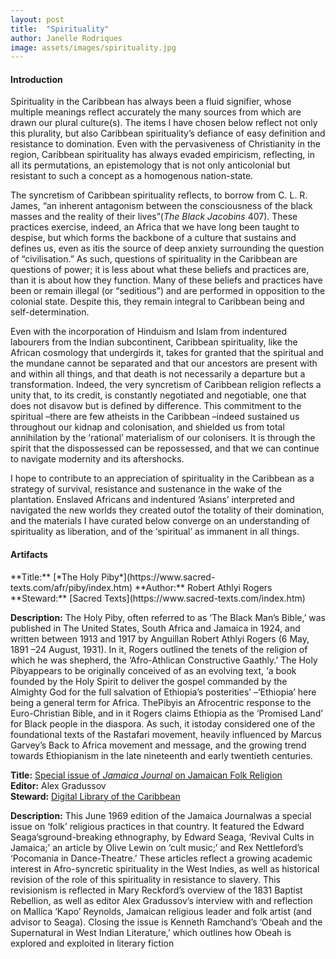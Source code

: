 ```yaml
---
layout: post
title:  "Spirituality"
author: Janelle Rodriques
image: assets/images/spirituality.jpg
---
```


<h4>Introduction</h4>

Spirituality in the Caribbean has always been a fluid signifier, whose multiple meanings reflect accurately the many sources from which are drawn our plural culture(s). The items I have chosen below reflect not only this plurality, but also Caribbean spirituality’s defiance of easy definition and resistance to domination. Even with the pervasiveness of Christianity in the region, Caribbean spirituality has always evaded empiricism, reflecting, in all its permutations, an epistemology that is not only anticolonial but resistant to such a concept as a homogenous nation-state.

The syncretism of Caribbean spirituality reflects, to borrow from C. L. R. James, “an inherent antagonism between the consciousness of the black masses and the reality of their lives”(_The Black Jacobins_ 407). These practices exercise, indeed, an Africa that we have long been taught to despise, but which forms the backbone of a culture that sustains and defines us, even as itis the source of deep anxiety surrounding the question of “civilisation.” As such, questions of spirituality in the Caribbean are questions of power; it is less about what these beliefs and practices are, than it is about how they function. Many of these beliefs and practices have been or remain illegal (or “seditious”) and are performed in opposition to the colonial state. Despite this, they remain integral to Caribbean being and self-determination.

Even with the incorporation of Hinduism and Islam from indentured labourers from the Indian subcontinent, Caribbean spirituality, like the African cosmology that undergirds it, takes for granted that the spiritual and the mundane cannot be separated and that our ancestors are present with and within all things, and that death is not necessarily a departure but a transformation. Indeed, the very syncretism of Caribbean religion reflects a unity that, to its credit, is constantly negotiated and negotiable, one that does not disavow but is defined by difference. This commitment to the spiritual –there are few atheists in the Caribbean –indeed sustained us throughout our kidnap and colonisation, and shielded us from total annihilation by the ‘rational’ materialism of our colonisers. It is through the spirit that the dispossessed can be repossessed, and that we can continue to navigate modernity and its aftershocks.

I hope to contribute to an appreciation of spirituality in the Caribbean as a strategy of survival, resistance and sustenance in the wake of the plantation. Enslaved Africans and indentured ‘Asians’ interpreted and navigated the new worlds they created outof the totality of their domination, and the materials I have curated below converge on an understanding of spirituality as liberation, and of the ‘spiritual’ as immanent in all things.

<h4>Artifacts</h4>
**Title:** [*The Holy Piby*](https://www.sacred-texts.com/afr/piby/index.htm)  
**Author:** Robert Athlyi Rogers  
**Steward:** [Sacred Texts](https://www.sacred-texts.com/index.htm)  

**Description:** The Holy Piby, often referred to as ‘The Black Man’s Bible,’ was published in The United States, South Africa and Jamaica in 1924, and written between 1913 and 1917 by Anguillan Robert Athlyi Rogers (6 May, 1891 –24 August, 1931). In it, Rogers outlined the tenets of the religion of which he was shepherd, the ‘Afro-Athlican Constructive Gaathly.’ The Holy Pibyappears to be originally conceived of as an evolving text, ‘a book founded by the Holy Spirit to deliver the gospel commanded by the Almighty God for the full salvation of Ethiopia’s posterities’ –‘Ethiopia’ here being a general term for Africa. ThePibyis an Afrocentric response to the Euro-Christian Bible, and in it Rogers claims Ethiopia as the ‘Promised Land’ for Black people in the diaspora. As such, it istoday considered one of the foundational texts of the Rastafari movement, heavily influenced by Marcus Garvey’s Back to Africa movement and message, and the growing trend towards Ethiopianism in the late nineteenth and early twentieth centuries.

**Title:** [Special issue of _Jamaica Journal_ on Jamaican Folk Religion](https://dloc.com/UF00090030/00006/1j?search=jamaica+%3djournal)  
**Editor:** Alex Gradussov  
**Steward:** [Digital Library of the Caribbean](https://www.dloc.com/)

**Description:** This June 1969 edition of the Jamaica Journalwas a special issue on ‘folk’ religious practices in that country. It featured the Edward Seaga’sground-breaking ethnography, by Edward Seaga, ‘Revival Cults in Jamaica;’ an article by Olive Lewin on ‘cult music;’ and Rex Nettleford’s ‘Pocomania in Dance-Theatre.’ These articles reflect a growing academic interest in Afro-syncretic spirituality in the West Indies, as well as historical revision of the role of this spirituality in resistance to slavery. This revisionism is reflected in Mary Reckford’s overview of the 1831 Baptist Rebellion, as well as editor Alex Gradussov’s interview with and reflection on Mallica ‘Kapo’ Reynolds, Jamaican religious leader and folk artist (and advisor to Seaga). Closing the issue is Kenneth Ramchand’s ‘Obeah and the Supernatural in West Indian Literature,’ which outlines how Obeah is explored and exploited in literary fiction
